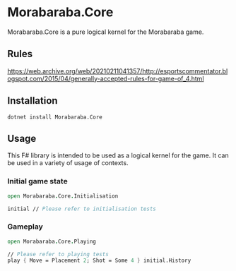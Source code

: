 # Morabaraba.Core

Morabaraba.Core is a pure logical kernel for the Morabaraba game.

## Rules

https://web.archive.org/web/20210211041357/http://esportscommentator.blogspot.com/2015/04/generally-accepted-rules-for-game-of_4.html

## Installation

```
dotnet install Morabaraba.Core
```

## Usage

This F# library is intended to be used as a logical kernel for the game.
It can be used in a variety of usage of contexts.

### Initial game state

```fsharp
open Morabaraba.Core.Initialisation

initial // Please refer to initialisation tests
```

### Gameplay

```fsharp
open Morabaraba.Core.Playing

// Please refer to playing tests
play { Move = Placement 2; Shot = Some 4 } initial.History
```